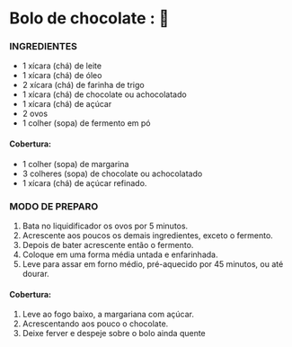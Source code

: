# **Bolo de chocolate :** 🎂

### INGREDIENTES

 - 1 xícara (chá) de leite
 - 1 xícara (chá) de óleo
 - 2 xícara (chá) de farinha de trigo
 - 1 xícara (chá) de chocolate ou achocolatado
 - 1 xícara (chá) de açúcar
 - 2 ovos
 - 1 colher (sopa) de fermento em pó
  
#### Cobertura:

 - 1 colher (sopa) de margarina
 - 3 colheres (sopa) de chocolate ou achocolatado
 - 1 xícara (chá) de açúcar refinado.

### MODO DE PREPARO

 1. Bata no liquidificador os ovos por 5 minutos.
 2. Acrescente aos poucos os demais ingredientes, exceto o fermento.
 3. Depois de bater acrescente então o fermento.
 4. Coloque em uma forma média untada e enfarinhada.
 5. Leve para assar em forno médio, pré-aquecido por 45 minutos, ou até dourar.

#### Cobertura:

 1. Leve ao fogo baixo, a margariana com açúcar.
 2. Acrescentando aos pouco o chocolate.
 3. Deixe ferver e despeje sobre o bolo ainda quente




